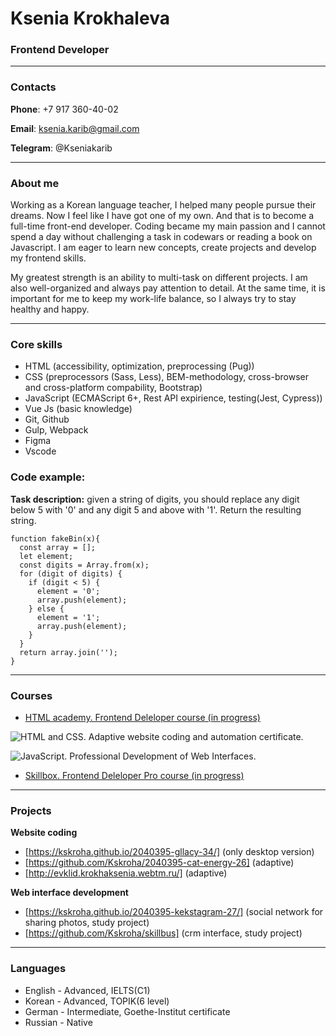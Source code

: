 # Ksenia Krokhaleva

### Frontend Developer


***
### Contacts
**Phone**: +7 917 360-40-02

**Email**: ksenia.karib@gmail.com

**Telegram**: @Kseniakarib

*** 
### About me

Working as a Korean language teacher, I helped many people pursue their dreams. Now I feel like I have got one of my own. And that is to become a full-time front-end developer. Coding became my main passion and I cannot spend a day without challenging a task in codewars or reading a book on Javascript. I am eager to learn new concepts, create projects and develop my frontend skills. 

My greatest strength is an ability to multi-task on different projects. I am also well-organized and always pay attention to detail. At the same time, it is important for me to keep my work-life balance, so I always try to stay healthy and happy. 

***

### Core skills

* HTML (accessibility, optimization, preprocessing (Pug))
* CSS (preprocessors (Sass, Less), BEM-methodology, cross-browser and cross-platform compability, Bootstrap)
* JavaScript (ECMAScript 6+, Rest API expirience, testing(Jest, Cypress))
* Vue Js (basic knowledge)
* Git, Github
* Gulp, Webpack
* Figma
* Vscode

### Code example:

**Task description:** given a string of digits, you should replace any digit below 5 with '0' and any digit 5 and above with '1'. Return the resulting string.

```
function fakeBin(x){
  const array = [];
  let element;
  const digits = Array.from(x);
  for (digit of digits) {
    if (digit < 5) {
      element = '0';
      array.push(element);
    } else {
      element = '1';
      array.push(element);
    }
  }
  return array.join('');
}
```
***
### Courses

* [HTML academy. Frontend Deleloper course (in progress)](https://htmlacademy.ru/profession/frontender)

![HTML and CSS. Adaptive website coding and automation certificate.](/sert1.png")

![JavaScript. Professional Development of Web Interfaces.](/sert2.png")

* [Skillbox. Frontend Deleloper Pro course (in progress)](https://skillbox.ru/course/frontend-pro-expert/)

***
### Projects

**Website coding**
* [https://kskroha.github.io/2040395-gllacy-34/] (only desktop version)
* [https://github.com/Kskroha/2040395-cat-energy-26] (adaptive)
* [http://evklid.krokhaksenia.webtm.ru/] (adaptive)

**Web interface development**
* [https://kskroha.github.io/2040395-kekstagram-27/] (social network for sharing photos, study project)
* [https://github.com/Kskroha/skillbus] (crm interface, study project)

***
### Languages

* English - Advanced, IELTS(C1)
* Korean - Advanced, TOPIK(6 level)
* German - Intermediate, Goethe-Institut certificate
* Russian - Native